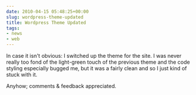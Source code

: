 ```yaml
---
date: 2010-04-15 05:48:25+00:00
slug: wordpress-theme-updated
title: Wordpress Theme Updated
tags:
- news
- web
---
```


In case it isn't obvious: I switched up the theme for the site. I was never really too fond of the light-green touch of the previous theme and the code styling especially bugged me, but it was a fairly clean and so I just kind of stuck with it.

Anyhow; comments & feedback appreciated.
